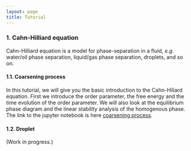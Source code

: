 ```yaml
---
layout: page
title: Tutorial
---
```


### 1. Cahn-Hilliard equation

Cahn-Hilliard equation is a model for phase-separation in a fluid, _e.g._ water/oil phase separation, liquid/gas phase separation, droplets, and so on.

#### 1.1. Coarsening process 

In this tutorial, we will give you the basic introduction to the Cahn-Hiliard equation. First we introduce the order parameter, the free energy and the time evolution of the order parameter. We will also look at the equilibrium phase diagram and the linear stability analysis of the homogenous phase. The link to the jupyter notebook is here [coarsening process].

#### 1.2. Droplet 

(Work in progress.)

[coarsening process]: https://nbviewer.org/github/elsentjhung/cahn-hilliard-coarsening/blob/master/cahn_hilliard.ipynb

